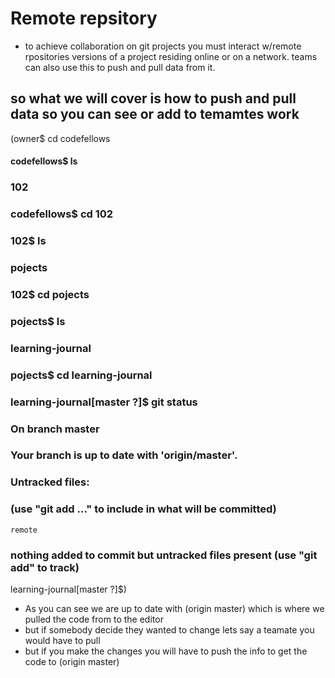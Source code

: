 # Remote repsitory
* to achieve collaboration on git projects you must interact w/remote rpositories versions of a project 
residing online or on a network. teams can also use this to push and pull data from it.


## so what we will cover is how to push and pull data so you can see or add to temamtes work

(owner$ cd codefellows
#### codefellows$ ls
### 102
### codefellows$ cd 102
### 102$ ls
### pojects
### 102$ cd pojects
### pojects$ ls
### learning-journal
### pojects$ cd learning-journal
### learning-journal[master ?]$ git status
### On branch master
### Your branch is up to date with 'origin/master'.

### Untracked files:
 ### (use "git add <file>..." to include in what will be committed)

    remote

### nothing added to commit but untracked files present (use "git add" to track)
learning-journal[master ?]$)

* As you can see we are up to date with (origin master) which is where we pulled the code from to the editor
* but if somebody decide they wanted to change lets say a teamate you would have to pull 
* but if you make the changes you will have to push the info to get the code to (origin master)


